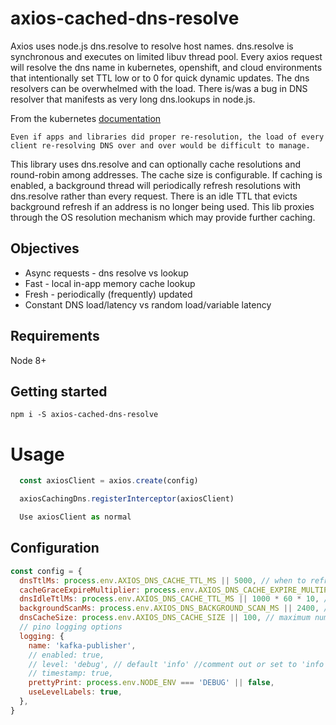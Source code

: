 # axios-cached-dns-resolve

Axios uses node.js dns.resolve to resolve host names.
dns.resolve is synchronous and executes on limited libuv thread pool.
Every axios request will resolve the dns name in kubernetes, openshift, and cloud environments that intentionally set TTL low or to 0 for quick dynamic updates.
The dns resolvers can be overwhelmed with the load.
There is/was a bug in DNS resolver that manifests as very long dns.lookups in node.js.

From the kubernetes [documentation](https://kubernetes.io/docs/concepts/services-networking/service/#why-not-use-round-robin-dns)

```
Even if apps and libraries did proper re-resolution, the load of every client re-resolving DNS over and over would be difficult to manage.
```

This library uses dns.resolve and can optionally cache resolutions and round-robin among addresses. The cache size is configurable.
If caching is enabled, a background thread will periodically refresh resolutions with dns.resolve rather than every request.
There is an idle TTL that evicts background refresh if an address is no longer being used.
This lib proxies through the OS resolution mechanism which may provide further caching.

## Objectives

  * Async requests - dns resolve vs lookup
  * Fast - local in-app memory cache lookup
  * Fresh - periodically (frequently) updated
  * Constant DNS load/latency vs random load/variable latency

## Requirements

Node 8+

## Getting started

```console
npm i -S axios-cached-dns-resolve
```

# Usage

```javascript
  const axiosClient = axios.create(config)

  axiosCachingDns.registerInterceptor(axiosClient)

  Use axiosClient as normal
```

## Configuration

```javascript
const config = {
  dnsTtlMs: process.env.AXIOS_DNS_CACHE_TTL_MS || 5000, // when to refresh actively used dns entries (5 sec)
  cacheGraceExpireMultiplier: process.env.AXIOS_DNS_CACHE_EXPIRE_MULTIPLIER || 2, // maximum grace to use entry beyond TTL
  dnsIdleTtlMs: process.env.AXIOS_DNS_CACHE_TTL_MS || 1000 * 60 * 10, // when to remove entry entirely if not being used (10 min)
  backgroundScanMs: process.env.AXIOS_DNS_BACKGROUND_SCAN_MS || 2400, // how frequently to scan for expired TTL and refresh (2.4 sec)
  dnsCacheSize: process.env.AXIOS_DNS_CACHE_SIZE || 100, // maximum number of entries to keep in cache
  // pino logging options
  logging: {
    name: 'kafka-publisher',
    // enabled: true,
    // level: 'debug', // default 'info' //comment out or set to 'info'
    // timestamp: true,
    prettyPrint: process.env.NODE_ENV === 'DEBUG' || false,
    useLevelLabels: true,
  },
}
```
